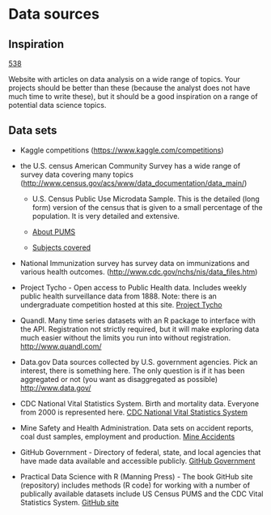 #  Data sources

Inspiration
-----------

[538](http://fivethirtyeight.com/)

Website with articles on data analysis on a wide range of topics.  Your projects should be better than these (because the analyst does not have much time to write these), but it should be a good inspiration on a range of potential data science topics.


Data sets
---------

- Kaggle competitions (https://www.kaggle.com/competitions) 

- the U.S. census American Community Survey has a wide range of survey data covering many topics
(http://www.census.gov/acs/www/data_documentation/data_main/)
  -  U.S. Census Public Use Microdata Sample.  This is the detailed (long form) version of the census that is given to a small percentage of the population.  It is very detailed and extensive.

  -  [About PUMS](http://www.census.gov/acs/www/data_documentation/about_pums/)

  -  [Subjects covered](http://www.census.gov/acs/www/Downloads/data_documentation/pums/SubjectsinPUMS/Subjects_2007_2011PUMS.pdf)


- National Immunization survey has survey data on immunizations and various health outcomes. (http://www.cdc.gov/nchs/nis/data_files.htm)

-  Project Tycho - Open access to Public Health data.  Includes weekly public health surveillance data from 1888.  Note:  there is an undergraduate competition hosted at this site.
[Project Tycho](http://www.tycho.pitt.edu)


-  Quandl.  Many time series datasets with an R package to interface with the API.  Registration not strictly required, but it will make exploring data much easier without the limits you run into without registration.
http://www.quandl.com/

-  Data.gov  Data sources collected by U.S. government agencies. Pick an interest, there is something here. The only question is if it has been aggregated or not (you want as disaggregated as possible)
http://www.data.gov/



-  CDC National Vital Statistics System.  Birth and mortality data.  Everyone from 2000 is represented here.
[CDC National Vital Statistics System](http://www.cdc.gov/nchs/nvss.htm)

-  Mine Safety and Health Administration. Data sets on accident reports, coal dust samples, employment and production.
[Mine Accidents](http://www.msha.gov/OpenGovernmentData/OGIMSHA.asp)

-  GitHub Government - Directory of federal, state, and local agencies that have made data available and accessible publicly.
[GitHub Government](http://government.github.com/)
  
-  Practical Data Science with R (Manning Press) - The book GitHub site (repository) includes methods (R code) for working with a number of publically available datasets include US Census PUMS and the CDC Vital Statistics System.
	[GitHub site](https://github.com/WinVector/zmPDSwR)

